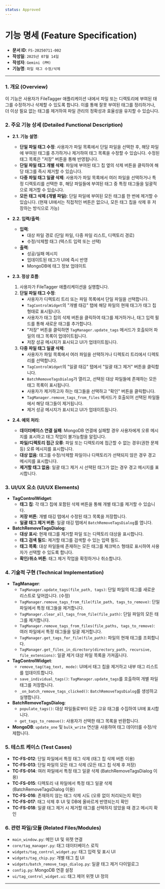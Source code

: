 ```yaml
---
status: Approved
---
```

# 기능 명세 (Feature Specification)

*   **문서 ID**: `FS-20250711-002`
*   **작성일**: `2025년 07월 14일`
*   **작성자**: `Gemini (PM)`
*   **기능명**: `파일 태그 수정/삭제`

---

### 1. 개요 (Overview)

이 기능은 사용자가 FileTagger 애플리케이션 내에서 파일 또는 디렉토리에 부여된 태그를 수정하거나 삭제할 수 있도록 합니다. 이를 통해 잘못 부여된 태그를 정리하거나, 더 이상 필요 없는 태그를 제거하여 파일 관리의 정확성과 효율성을 유지할 수 있습니다.

### 2. 주요 기능 상세 (Detailed Functional Description)

*   **2.1. 기능 설명**:
    *   **단일 파일 태그 수정**: 사용자가 파일 목록에서 단일 파일을 선택한 후, 해당 파일에 부여된 태그를 추가하거나 제거하여 태그 목록을 수정할 수 있습니다. 수정된 태그 목록은 "저장" 버튼을 통해 반영됩니다.
    *   **단일 파일 태그 개별 삭제**: 파일에 부여된 태그 칩 옆의 삭제 버튼을 클릭하여 해당 태그를 즉시 제거할 수 있습니다.
    *   **다중 파일 태그 일괄 삭제**: 사용자가 파일 목록에서 여러 파일을 선택하거나 특정 디렉토리를 선택한 후, 해당 파일들에 부여된 태그 중 특정 태그들을 일괄적으로 제거할 수 있습니다.
    *   **모든 태그 삭제 (개별 파일)**: 단일 파일에 부여된 모든 태그를 한 번에 제거할 수 있습니다. (현재 UI에서는 직접적인 버튼은 없으나, 모든 태그 칩을 삭제 후 저장하는 방식으로 가능)

*   **2.2. 입력/출력**:
    *   **입력**:
        *   대상 파일 경로 (단일 파일, 다중 파일 리스트, 디렉토리 경로)
        *   수정/삭제할 태그 (텍스트 입력 또는 선택)
    *   **출력**:
        *   성공/실패 메시지
        *   업데이트된 태그가 UI에 즉시 반영
        *   MongoDB에 태그 정보 업데이트

*   **2.3. 정상 흐름**:
    1.  사용자가 FileTagger 애플리케이션을 실행합니다.
    2.  **단일 파일 태그 수정**:
        *   사용자가 디렉토리 트리 또는 파일 목록에서 단일 파일을 선택합니다.
        *   `TagControlWidget`의 "개별 태깅" 탭에 해당 파일의 현재 태그가 태그 칩 형태로 표시됩니다.
        *   사용자가 태그 칩의 삭제 버튼을 클릭하여 태그를 제거하거나, 태그 입력 필드를 통해 새로운 태그를 추가합니다.
        *   "저장" 버튼을 클릭하면 `TagManager.update_tags` 메서드가 호출되어 파일의 태그 목록이 업데이트됩니다.
        *   저장 성공 메시지가 표시되고 UI가 업데이트됩니다.
    3.  **다중 파일 태그 일괄 삭제**:
        *   사용자가 파일 목록에서 여러 파일을 선택하거나 디렉토리 트리에서 디렉토리를 선택합니다.
        *   `TagControlWidget`의 "일괄 태깅" 탭에서 "일괄 태그 제거" 버튼을 클릭합니다.
        *   `BatchRemoveTagsDialog`가 열리고, 선택된 대상 파일들에 존재하는 모든 태그 목록이 표시됩니다.
        *   사용자가 제거하고자 하는 태그들을 선택하고 "확인" 버튼을 클릭합니다.
        *   `TagManager.remove_tags_from_files` 메서드가 호출되어 선택된 파일들에서 해당 태그들이 제거됩니다.
        *   제거 성공 메시지가 표시되고 UI가 업데이트됩니다.

*   **2.4. 예외 처리**:
    *   **데이터베이스 연결 실패**: MongoDB 연결에 실패할 경우 사용자에게 오류 메시지를 표시하고 태그 작업이 불가능함을 알립니다.
    *   **파일/디렉토리 접근 오류**: 파일 또는 디렉토리에 접근할 수 없는 경우(권한 문제 등) 오류 메시지를 표시합니다.
    *   **대상 없음**: 태그를 수정/삭제할 파일이나 디렉토리가 선택되지 않은 경우 경고 메시지를 표시합니다.
    *   **제거할 태그 없음**: 일괄 태그 제거 시 선택된 태그가 없는 경우 경고 메시지를 표시합니다.

### 3. UI/UX 요소 (UI/UX Elements)

*   **TagControlWidget**:
    *   **태그 칩**: 각 태그 칩에 포함된 삭제 버튼을 통해 개별 태그를 제거할 수 있습니다.
    *   **저장 버튼**: 개별 태깅 탭에서 수정된 태그 목록을 저장합니다.
    *   **일괄 태그 제거 버튼**: 일괄 태깅 탭에서 `BatchRemoveTagsDialog`를 엽니다.
*   **BatchRemoveTagsDialog**:
    *   **대상 표시**: 현재 태그를 제거할 파일 또는 디렉토리 대상을 표시합니다.
    *   **태그 검색 필드**: 제거할 태그를 검색할 수 있는 입력 필드.
    *   **태그 목록**: 대상 파일들에 존재하는 모든 태그를 체크박스 형태로 표시하여 사용자가 선택할 수 있도록 합니다.
    *   **확인/취소 버튼**: 태그 제거 작업을 확정하거나 취소합니다.

### 4. 기술적 구현 (Technical Implementation)

*   **TagManager**:
    *   `TagManager.update_tags(file_path, tags)`: 단일 파일의 태그를 새로운 리스트로 덮어씁니다. (수정)
    *   `TagManager.remove_tags_from_file(file_path, tags_to_remove)`: 단일 파일에서 특정 태그들을 제거합니다.
    *   `TagManager.clear_all_tags_from_file(file_path)`: 단일 파일의 모든 태그를 제거합니다.
    *   `TagManager.remove_tags_from_files(file_paths, tags_to_remove)`: 여러 파일에서 특정 태그들을 일괄 제거합니다.
    *   `TagManager.get_tags_for_file(file_path)`: 파일의 현재 태그를 조회합니다.
    *   `TagManager.get_files_in_directory(directory_path, recursive, file_extensions)`: 일괄 제거 대상 파일 목록을 가져옵니다.
*   **TagControlWidget**:
    *   `remove_tag(tag_text, mode)`: UI에서 태그 칩을 제거하고 내부 태그 리스트를 업데이트합니다.
    *   `save_individual_tags()`: `TagManager.update_tags`를 호출하여 개별 파일 태그를 저장합니다.
    *   `_on_batch_remove_tags_clicked()`: `BatchRemoveTagsDialog`를 생성하고 실행합니다.
*   **BatchRemoveTagsDialog**:
    *   `populate_tags()`: 대상 파일들로부터 모든 고유 태그를 수집하여 UI에 표시합니다.
    *   `get_tags_to_remove()`: 사용자가 선택한 태그 목록을 반환합니다.
*   **MongoDB**: `update_one` 및 `bulk_write` 연산을 사용하여 태그 데이터를 수정/삭제합니다.

### 5. 테스트 케이스 (Test Cases)

*   **TC-FS-012**: 단일 파일에서 특정 태그 삭제 (태그 칩 삭제 버튼 이용)
*   **TC-FS-013**: 단일 파일의 모든 태그 삭제 (모든 태그 칩 삭제 후 저장)
*   **TC-FS-014**: 여러 파일에서 특정 태그 일괄 삭제 (BatchRemoveTagsDialog 이용)
*   **TC-FS-015**: 디렉토리 내 파일에서 특정 태그 일괄 삭제 (BatchRemoveTagsDialog 이용)
*   **TC-FS-016**: 존재하지 않는 태그 삭제 시도 (오류 없이 처리되는지 확인)
*   **TC-FS-017**: 태그 삭제 후 UI 및 DB에 올바르게 반영되는지 확인
*   **TC-FS-018**: 일괄 태그 제거 시 제거할 태그를 선택하지 않았을 때 경고 메시지 확인

### 6. 관련 파일/모듈 (Related Files/Modules)

*   `main_window.py`: 메인 UI 및 위젯 연결
*   `core/tag_manager.py`: 태그 데이터베이스 로직
*   `widgets/tag_control_widget.py`: 태그 입력 및 표시 UI
*   `widgets/tag_chip.py`: 개별 태그 칩 UI
*   `widgets/batch_remove_tags_dialog.py`: 일괄 태그 제거 다이얼로그
*   `config.py`: MongoDB 연결 설정
*   `ui/tag_control_widget.ui`: 태그 제어 위젯 UI 정의

---
